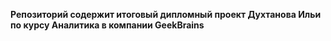 **Репозиторий содержит итоговый дипломный проект Духтанова Ильи по курсу Аналитика в компании GeekBrains** 
